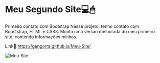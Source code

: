# Meu Segundo Site💻🖱
Primeiro contato com Bootstrap
Nesse projeto, tenho contato com Booststrap, HTML e CSS3. Monto uma versão melhorada do meu primeiro site, contendo informações minhas.

Link🔗:https://gangorra.github.io/Meu-Site/

![Meu-Site](https://cdn.discordapp.com/attachments/868299459543592962/898781207326769163/site.png)

